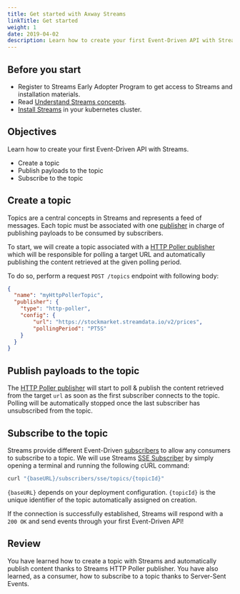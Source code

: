 ```yaml
---
title: Get started with Axway Streams
linkTitle: Get started
weight: 1
date: 2019-04-02
description: Learn how to create your first Event-Driven API with Streams.
---
```


## Before you start

* Register to Streams Early Adopter Program to get access to Streams and installation materials.
* Read [Understand Streams concepts](/docs/streams/concepts).
* [Install Streams](/docs/streams/install) in your kubernetes cluster.

## Objectives

Learn how to create your first Event-Driven API with Streams.

* Create a topic
* Publish payloads to the topic
* Subscribe to the topic

## Create a topic

Topics are a central concepts in Streams and represents a feed of messages.
Each topic must be associated with one [publisher](../publishers/) in charge of publishing payloads to be consumed by subscribers.

To start, we will create a topic associated with a [HTTP Poller publisher](../publishers/publisher-http-poller) which will be responsible for polling a target URL and automatically publishing the content retrieved at the given polling period.

To do so, perform a request `POST /topics` endpoint with following body:

```json
{
  "name": "myHttpPollerTopic",
  "publisher": {
    "type": "http-poller",
    "config": {
        "url": "https://stockmarket.streamdata.io/v2/prices",
        "pollingPeriod": "PT5S"
    }
  }
}
```

## Publish payloads to the topic

The [HTTP Poller publisher](../publishers/publisher-http-poller) will start to poll & publish the content retrieved from the target `url` as soon as the first subscriber connects to the topic. Polling will be automatically stopped once the last subscriber has unsubscribed from the topic.

## Subscribe to the topic

Streams provide different Event-Driven [subscribers](../subscribers) to allow any consumers to subscribe to a topic.
We will use Streams [SSE Subscriber](../subscribers/subscriber-sse) by simply opening a terminal and running the following cURL command:

```bash
curl "{baseURL}/subscribers/sse/topics/{topicId}"
```

`{baseURL}` depends on your deployment configuration. `{topicId}` is the unique identifier of the topic automatically assigned on creation.

If the connection is successfully established, Streams will respond with a `200 OK` and send events through your first Event-Driven API!

## Review

You have learned how to create a topic with Streams and automatically publish content thanks to Streams HTTP Poller publisher. You have also learned, as a consumer, how to subscribe to a topic thanks to Server-Sent Events.
